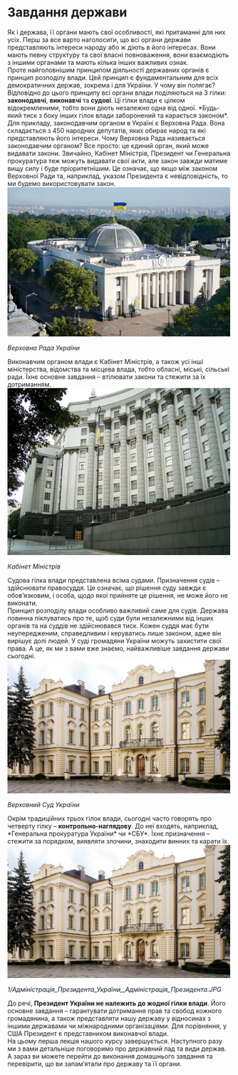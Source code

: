 # Завдання держави

<div class="space">       
Як і держава, її органи мають свої особливості, які притаманні для них усіх. Перш за все варто наголосити, що всі органи держави представляють інтереси народу або ж діють в його інтересах. Вони мають певну структуру та свої власні повноваження, вони взаємодіють з іншими органами та мають кілька інших важливих ознак.  
</div>
<div class="space"> 
Проте найголовнішим принципом діяльності державних органів є принцип розподілу влади. Цей принцип є фундаментальним для всіх демократичних держав, зокрема і для України. У чому він полягає?        
Відповідно до цього принципу всі органи влади поділяються на 3 гілки: <b>законодавчі</b>, <b>виконавчі</b> та <b>судові</b>. Ці гілки влади є цілком відокремленими, тобто вони діють незалежно одна від одної. *Будь-який тиск з боку інших гілок влади заборонений та карається законом*.     
</div>
<div class="space"> 
Для прикладу, законодавчим органом в Україні є Верховна Рада. Вона складається з 450 народних депутатів, яких обирає народ та які представляють його інтереси. Чому Верховна Рада називається законодавчим органом? Все просто: це єдиний орган, який може видавати закони. Звичайно, Кабінет Міністрів, Президент чи Генеральна прокуратура теж можуть видавати свої акти, але закон завжди матиме вищу силу і буде пріоритетнішим. Це означає, що якщо між законом Верховної Ради та, наприклад, указом Президента є невідповідність, то ми будемо використовувати закон. 
</div>
<div class="center">
<img src="1/1_Верховна_Рада_України_VADIM_CHUPRINA_©.jpg" width="500px" class="center"/>
<p><i>Верховна Рада України</i></p>
</div>
<div class="space"> 
Виконавчим органом влади є Кабінет Міністрів, а також усі інші міністерства, відомства та місцева влада, тобто обласні, міські, сільські ради. Їхнє основне завдання – втілювати закони та стежити за їх дотриманням.          
</div>
<div class="center">
<img src="1/Government_Building.JPG" width="500px" class="center"/>
<p><i>Кабінет Міністрів</i></p>
</div>
<div class="space"> 
Судова гілка влади представлена всіма судами. Призначення судів – здійснювати правосуддя. Це означає, що рішення суду завжди є обов’язковим, і особа, щодо якої прийняте це рішення, не може його не виконати.   </div>     
<div class="space"> 
Принцип розподілу влади особливо важливий саме для судів. Держава повинна піклуватись про те, щоб суди були незалежними від інших органів та на суддів не здійснювався тиск. Кожен суддя має бути неупередженим, справедливим і керуватись лише законом, адже він вирішує долі людей. У суді громадяни України можуть захистити свої права. А це, як ми з вами вже знаємо, найважливіше завдання держави сьогодні.   
</div>
<div class="center">
<img src="1/Klov_Palace._Listed_ID_80-382-0462._-_8_Pylypa_Orlyka_Street,_Pechersk_Raion,_Kiev._-_Pechersk_28_09_13_396.jpg" width="500px" class="center"/>
<p><i>Верховний Суд України</i></p>
</div>
<div class="space"> 
Окрім традиційних трьох гілок влади, сьогодні часто говорять про четверту гілку – <b>контрольно-наглядову</b>. До неї входять, наприклад, *Генеральна прокуратура України* чи *СБУ*. Їхнє призначення – стежити за порядком, виявляти злочини, знаходити винних та карати їх.          
</div>
<div class="space"> 
<div class="center">
<img src="1/Klov_Palace._Listed_ID_80-382-0462._-_8_Pylypa_Orlyka_Street,_Pechersk_Raion,_Kiev._-_Pechersk_28_09_13_396.jpg" width="500px" class="center"/>
<p><i>1/Адміністрація_Президента_України,_Адміністрація_Президента.JPG</i></p>
</div>
До речі, <b>Президент України не належить до жодної гілки влади</b>. Його основне завдання – гарантувати дотримання прав та свобод кожного громадянина, а також представляти нашу державу у відносинах з іншими державами чи міжнародними організаціями. Для порівняння, у США Президент є представником виконавчої влади.
</div>
<div class="space"> 
На цьому перша лекція нашого курсу завершується. Наступного разу ми з вами детальніше поговоримо про державний лад та види держав. А зараз ви можете перейти до виконання домашнього завдання та перевірити, що ви запам’ятали про державу та її органи.
</div>